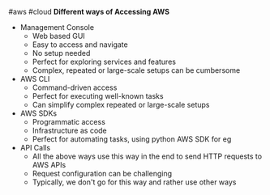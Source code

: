 #aws #cloud 
**Different ways of Accessing AWS**
- Management Console
	- Web based GUI
	- Easy to access and navigate
	- No setup needed
	- Perfect for exploring services and features
	- Complex, repeated or large-scale setups can be cumbersome
- AWS CLI
	- Command-driven access
	- Perfect for executing well-known tasks
	- Can simplify complex repeated or large-scale setups
- AWS SDKs
	- Programmatic access
	- Infrastructure as code
	- Perfect for automating tasks, using python AWS SDK for eg
- API Calls
	- All the above ways use this way in the end to send HTTP requests to AWS APIs
	- Request configuration can be challenging
	- Typically, we don't go for this way and rather use other ways